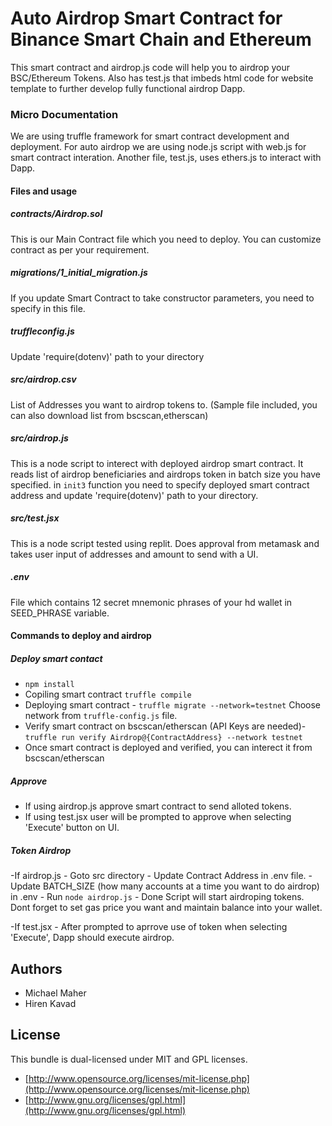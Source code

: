 # Auto Airdrop Smart Contract for Binance Smart Chain and Ethereum

This smart contract and airdrop.js code will help you to airdrop your BSC/Ethereum Tokens. Also has test.js that imbeds html code for website template to further develop fully functional airdrop Dapp.

### Micro Documentation
We are using truffle framework for smart contract development and deployment. For auto airdrop we are using node.js script with web.js for smart contract interation. Another file, test.js, uses ethers.js to interact with Dapp.

#### Files and usage
##### contracts/Airdrop.sol
This is our Main Contract file which you need to deploy. You can customize contract as per your requirement.

##### migrations/1_initial_migration.js
If you update Smart Contract to take constructor parameters, you need to specify in this file.

##### truffleconfig.js
Update 'require(dotenv)' path to your directory

##### src/airdrop.csv
List of Addresses you want to airdrop tokens to. (Sample file included, you can also download list from bscscan,etherscan)

##### src/airdrop.js
This is a node script to interect with deployed airdrop smart contract. It reads list of airdrop beneficiaries and airdrops token in batch size you have specified. in ```init3``` function you need to specify deployed smart contract address and update 'require(dotenv)' path to your directory.

##### src/test.jsx
This is a node script tested using replit. Does approval from metamask and takes user input of addresses and amount to send with a UI.

##### .env
File which contains 12 secret mnemonic phrases of your hd wallet in SEED_PHRASE variable.

#### Commands to deploy and airdrop

##### Deploy smart contact
 - ```npm install```
 - Copiling smart contract ```truffle compile```
 - Deploying smart contract - ```truffle migrate --network=testnet``` Choose network from ```truffle-config.js``` file.
 - Verify smart contract on bscscan/etherscan (API Keys are needed)- ```truffle run verify Airdrop@{ContractAddress} --network testnet```
 - Once smart contract is deployed and verified, you can interect it from bscscan/etherscan

##### Approve
 - If using airdrop.js approve smart contract to send alloted tokens.
 - If using test.jsx user will be prompted to approve when selecting 'Execute' button on UI.

##### Token Airdrop
 -If airdrop.js 
    - Goto src directory
    - Update Contract Address in .env file.
    - Update BATCH_SIZE (how many accounts at a time you want to do airdrop) in .env
    - Run ```node airdrop.js```
    - Done Script will start airdroping tokens. Dont forget to set gas price you want and maintain balance into your wallet.
    
 -If test.jsx
    - After prompted to aprrove use of token when selecting 'Execute', Dapp should execute airdrop.

## Authors

* Michael Maher
* Hiren Kavad

## License

This bundle is dual-licensed under MIT and GPL licenses.

* [http://www.opensource.org/licenses/mit-license.php](http://www.opensource.org/licenses/mit-license.php)
* [http://www.gnu.org/licenses/gpl.html](http://www.gnu.org/licenses/gpl.html)
